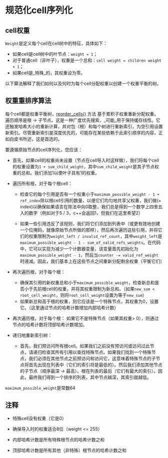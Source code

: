 # 规范化cell序列化

## cell权重

`Weight`是定义每个cell在cell树中的特征，具体如下：
* 如果cell是cell树中的叶节点：`weight = 1`；
* 对于普通cell（非叶子），权重是一个总和：`cell weight = children weight + 1`；
* 如果cell是_特殊_的，其权重设为零。


以下算法解释了我们如何以及何时为每个cell分配权重以创建一个权重平衡的树。


## 权重重排序算法

每个cell都是权重平衡树，[reorder_cells()](https://github.com/ton-blockchain/ton/blob/15088bb8784eb0555469d223cd8a71b4e2711202/crypto/vm/boc.cpp#L249) 方法
基于累积子权重重新分配权重。遍历顺序是根 -> 子节点。这是一种广度优先搜索，_可能_用于保持缓存线性。它还触发哈希大小的重新计算，并对包（根）和每个树进行重新索引，为空引用设置新索引。尽管重新索引是深度优先的，可能存在某些依赖于此索引顺序的内容，正如白皮书所述，这是首选的。


要遵循原始节点的cell序列化，您应该：
- 首先，如果cell的权重尚未设置（节点在cell导入时这样做），我们将每个cell的权重设置为`1 + sum_child_weight`，其中`sum_child_weight`是其子节点权重的总和。我们添加1以使叶子具有1的权重。

- 遍历所有根，对于每个根cell：
  * 检查它的每个引用是否有一个权重小于`maximum_possible_weight - 1 + ref_index`除以根cell引用的数量，以便它们均匀地共享父权重，我们做(+ index)以确保如果语言在除法中向0取整，我们总是得到一个数学上四舍五入的数字（例如对于5 / 3，c++会返回1，但我们在这里希望2）
      
  * 如果一些引用违反了该规则，我们将它们添加到列表中（或更有效地创建一个位掩码，就像原始节点所做的那样），然后再次遍历这些引用，并将它们的权重限制为`weight_left / invalid_ref_count`，其中`weight_left`是`maximum_possible_weight - 1 - sum_of_valid_refs_weights`。在代码中，它可以实现为减少一个计数器变量，该变量首先初始化为`maximum_possible_weight - 1`，然后当`counter -= valid_ref_weight`时递减。因此，我们基本上在这些节点之间重新分配剩余权重（平衡它们）

- 再次遍历根，对于每个根：
  * 确保其引用的新权重总和小于`maximum_possible_weight`，检查新总和是否小于先前根cell的权重，并将其权重限制为新总和。（如果`new_sum < root_cell_weight`，则将`root_cell_weight`设置为等于`new_sum`）
  * 如果新总和高于根的权重，则它应该是一个特殊节点，其权重为0，设置它。（这里通过节点的哈希计数增加内部哈希计数）

- 再次遍历根，对于每个根：
    如果它不是特殊节点（如果其权重> 0），则通过节点的哈希计数将顶部哈希计数增加。

- 递归地重新索引树：
  * 首先，我们预访问所有根cell。如果我们之前没有预访问或访问过此节点，请递归检查其所有引用以查找特殊节点。如果我们找到一个特殊节点，我们必须在其他节点之前预访问和访问它，这意味着特殊节点的子节点将首先出现在列表中（它们的索引将是最低的）。然后我们添加其他节点的子节点（顺序最深 -> 最高）。根在列表的最后（它们有最大的索引）。因此，最终我们得到一个排序的列表，其中节点越深，其索引就越低。


`maximum_possible_weight`是常数64
    
## 注释

  * 特殊cell没有权重（它是0）
  * 确保导入时的权重适合8位（weight <= 255）
    
  * 内部哈希计数是所有特殊根节点的哈希计数之和
  * 顶部哈希计数是所有其他（非特殊）根节点的哈希计数之和
